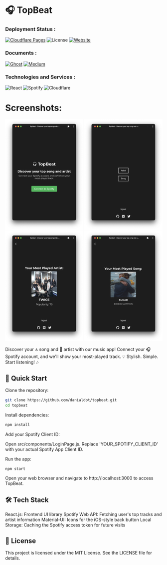 # 🎧 TopBeat

### Deployment Status : 
[![Cloudflare Pages](https://img.shields.io/static/v1?label=Cloudflare%20Pages&message=Deployed&color=darkcyan)](https://topbeat.pages.dev) 
![License](https://img.shields.io/github/license/danialdot/TopBeat.svg) 
[![Website](https://img.shields.io/website-up-down-lightgreen-red/https/topbeat.danials.space)](https://topbeat.danials.space) 

### Documents : 
[![Ghost](https://img.shields.io/badge/Ghost-000?style=for-the-badge&logo=ghost&logoColor=white)](https://ghost.danials.space/topbeat/) 
[![Medium](https://img.shields.io/badge/Medium-12100E?style=for-the-badge&logo=medium&logoColor=white)](https://medium.danials.space/topbeat-e24a96d77cdd) 

### Technologies and Services : 
![React](https://img.shields.io/badge/react-%2320232a.svg?style=for-the-badge&logo=react&logoColor=%2361DAFB) 
![Spotify](https://img.shields.io/badge/Spotify-1ED760?style=for-the-badge&logo=spotify&logoColor=white) 
![Cloudflare](https://img.shields.io/badge/Cloudflare-F38020?style=for-the-badge&logo=Cloudflare&logoColor=white)

# Screenshots:
<p float="left">
  <img src="./screenshots/img0.png" width="250" />
  <img src="./screenshots/img1.png" width="250" />
  <img src="./screenshots/img2.png" width="250" /> 
  <img src="./screenshots/img3.png" width="250" />
</p>

Discover your 🔝 song and 🎤 artist with our music app! Connect your 🎧 Spotify account, and we'll show your most-played track. 💡 Stylish. Simple. Start listening! 🎶

## 🚀 Quick Start
Clone the repository:
```bash
git clone https://github.com/danialdot/topbeat.git
cd topbeat
```

Install dependencies:
```bash
npm install
```

Add your Spotify Client ID:

Open src/components/LoginPage.js. Replace 'YOUR_SPOTIFY_CLIENT_ID' with your actual Spotify App Client ID.


Run the app:
```bash
npm start
```

Open your web browser and navigate to http://localhost:3000 to access TopBeat.

## 🛠️ Tech Stack
React.js: Frontend UI library
Spotify Web API: Fetching user's top tracks and artist information
Material-UI: Icons for the iOS-style back button
Local Storage: Caching the Spotify access token for future visits

## 📝 License
This project is licensed under the MIT License. See the LICENSE file for details.